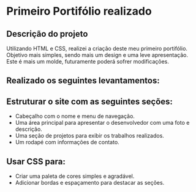 # Primeiro Portifólio realizado

## Descrição do projeto
Utilizando HTML e CSS, realizei a criação deste meu primeiro portifólio. Objetivo mais simples, sendo mais um design e uma leve apresentação.
Este é mais um molde, futuramente poderá sofrer modificações. 

## Realizado os seguintes levantamentos:

## Estruturar o site com as seguintes seções:
  - Cabeçalho com o nome e menu de navegação.
  - Uma área principal para apresentar o desenvolvedor com uma foto e descrição.
  - Uma seção de projetos para exibir os trabalhos realizados.
  - Um rodapé com informações de contato.
## Usar CSS para:
  - Criar uma paleta de cores simples e agradável.
  - Adicionar bordas e espaçamento para destacar as seções.
